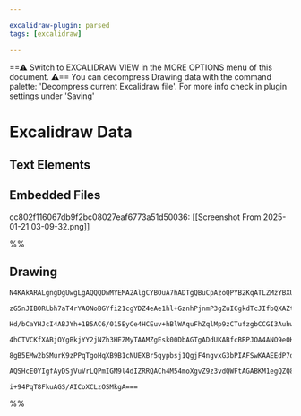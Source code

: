 ```yaml
---

excalidraw-plugin: parsed
tags: [excalidraw]

---
```

==⚠  Switch to EXCALIDRAW VIEW in the MORE OPTIONS menu of this document. ⚠== You can decompress Drawing data with the command palette: 'Decompress current Excalidraw file'. For more info check in plugin settings under 'Saving'


# Excalidraw Data

## Text Elements
## Embedded Files
cc802f116067db9f2bc08027eaf6773a51d50036: [[Screenshot From 2025-01-21 03-09-32.png]]

%%
## Drawing
```compressed-json
N4KAkARALgngDgUwgLgAQQQDwMYEMA2AlgCYBOuA7hADTgQBuCpAzoQPYB2KqATLZMzYBXUtiRoIACyhQ4zZAHoFAc0JRJQgEYA6bGwC2CgF7N6hbEcK4OCtptbErHALRY8RMpWdx8Q1TdIEfARcZgRmBShcZQUebQB2bQAWGjoghH0EDihmbgBtcDBQMBKIEm4IAAUeAFliADEeAHUAVQA2fABNADUAJTYAVkkAZjhJAC1x1JLIWEQKwn1opH5S

zG5nJIBORLbh7aT4rYAONoBGYfi21cgYDZ4eAe1hl+GznhPjnmP3gZuICgkdTcJIfbQXAZtAY8JIABke0LO/0kCEIymk3B4w2O4LaeMhBzOcLafEKkGsymC3Fh/2YUFIbAA1ggAMJsfBsUgVenWZhwXCBbLTUqaXDYRnKBlCDjENkcrkSHkcPkCrJQYWQABmhHw+AAyrAqRJBB4NRA6QzmU0gZJMbT6UyEAaYEb0Cbyv8peiOOFcmgkWSIGx+dg1

Hd/bCaYHJcI4ABJYh+1B5AC6/015EyCe4HCEuv+hBlWAquFhZqlMp9zCTufzgbCCGI3Auhw+SWOxy2/0YLHYXDQR27TFYnAAcpwxM2tudYcNZ/E/oHCMwACLpKCN7iaghhf6aYQygCiwUy2Rrefw/yEcGIuA3Tf98UuSTO5zaxznUZmECIHEZOYvf4OXFTc0G3fBd3rKIoCEJMIEQGVC2UM1tWCbMJGwbBjnhTUzlfWE2niYhNC2TUeE0bBYWwnh

4hCTVCKfXABjOYgBkjYY2jNZh3HEZMyTAAMZgEsk00DbAGTgADdUKABfcBRPJOA4ANO9eOKWYUUyCoiHRdVVgYQgEAoAAhMUJQrWV2U5CoAGJNXshzhQgbAREFKA4w3fQDUtVkrIVdAbLOBAgqCpyXNINyPIyUzxRjaVLPlblyGVfk3LC1y1Si/R6h1fVDV4812Q9QpnIy7Isu8x1rWIYE0FJUpwsizzKuZZ1XUK019MazLPP6PxJCrJNBMgbrys

8gB5EMw2bSMurK9zPPqTgoHqXB9B1cNUEXBr5qypbsj1QgjF4ngvxG3bPIAFSwKAAEEdP7dBgk1PSStGhaMhU0g7oitgKBRXAH1QWtLzei6MkPGVbt+/6QiBiABQZKg5oinqMmhpHLvgAqLKc7iGV1AANbgGO0WE8PiM5jgXfT8fZLoQVhJJcXxNpCWJfSjDYAxuHUyB6AIIReLOWSUaajI+srX0Klx/TJRIQ7jsxM6IHl4gDQQSS0G2yA1ZqNhi

AQSHcE0YIgfAyDSjVuVrLQPmIGM9l4dIZRRQACh4M54moXgvZ9z3vdQWFtAGABKM1egQZQ8wFGXXdwD2539pPeBT4Ow4gUWwdRg6HWZSaoD7c861KDM1oQSOi1IJDecDLITbN7h6SF/5sCILXUGbhB/g4cum9IFvA2EKBf14rus9KOwACsEGwHI9V7uB9cN43TdA1ALe7kqxULxhLu5/Ba+/OYCrCYI577M0XLpAwsfmNAQaAtgQPNnct+/fBQju

i+94PqT8FkuAGS/AICoXCLzOSMkgA===
```
%%